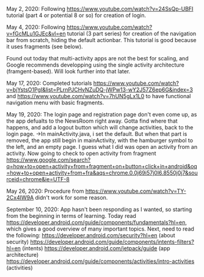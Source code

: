May 2, 2020:
Following https://www.youtube.com/watch?v=24SsQp-UBFI tutorial (part 4 or potential 8 or so) for creation of login.

May 4, 2020:
Following https://www.youtube.com/watch?v=fGcMLu1GJEc&vl=en tutorial (3 part series) for creation of the navigation bar from scratch, 
hiding the default actionbar. This tutorial is good because it uses fragments (see below).

Found out today that multi-activity apps are not the best for scaling, and Google recommends developping using the single activity 
architecture (framgent-based). Will look further into that later.

May 17, 2020:
Completed tutorials https://www.youtube.com/watch?v=bjYstsO1PgI&list=PLrnPJCHvNZuDQ-jWPw13-wY2J57Z6ep6G&index=3
and https://www.youtube.com/watch?v=7hUN5gLx1L0 to have functional navigation menu with basic fragments.

May 19, 2020:
The login page and registration page don't even come up, as the app defualts to the NewsRoom right away. Gotta find
where that happens, and add a logout button which will change activities, back to the login page.
->In mainActivity.java, i set the default. But when that part is removed, the app still begin in mainActivity, with
the hamburger symbol to the left, and an empty page.
I guess what I did was open an activity from an activity. Now going to check to open activity from fragment
https://www.google.com/search?q=how+to+open+activity+from+fragment+on+button+click+in+android&oq=how+to+open+activity+from+fra&aqs=chrome.0.0j69i57j0l6.8550j0j7&sourceid=chrome&ie=UTF-8

May 26, 2020:
Procedure from https://www.youtube.com/watch?v=TY-2Cx4IW9A didn't work for some reason.

September 10, 2020:
App hasn't been responding as I wanted, so starting from the beginning in terms of learning. Today read https://developer.android.com/guide/components/fundamentals?hl=en, which gives a good overview of many important topics. Next, need to read the following:
  https://developer.android.com/security?hl=en (about security)
  https://developer.android.com/guide/components/intents-filters?hl=en (intents)
  https://developer.android.com/jetpack/guide (app architecture)
  https://developer.android.com/guide/components/activities/intro-activities (activities)
